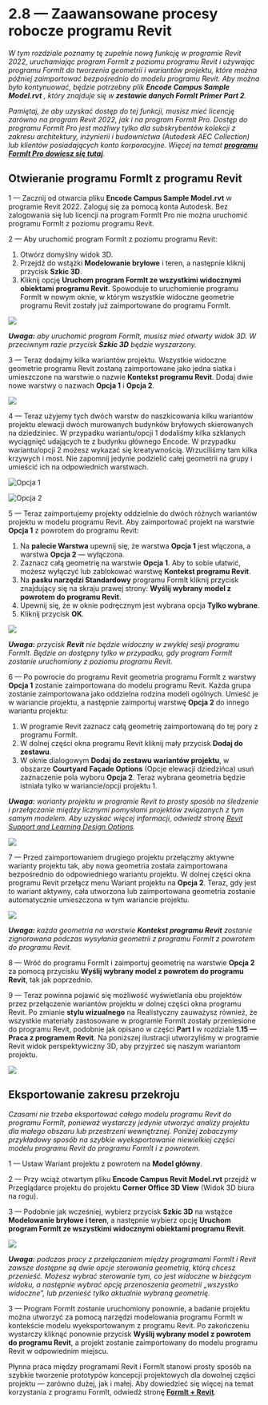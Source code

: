 # 2.8 — Zaawansowane procesy robocze programu Revit

_W tym rozdziale poznamy tę zupełnie nową funkcję w programie Revit 2022, uruchamiając program FormIt z poziomu programu Revit i używając programu FormIt do tworzenia geometrii i wariantów projektu, które można później zaimportować bezpośrednio do modelu programu Revit. Aby można było kontynuować, będzie potrzebny plik_ _**Encode Campus Sample Model.rvt**_ _, który znajduje się w_ _**zestawie danych FormIt Primer Part 2**._

_Pamiętaj, że aby uzyskać dostęp do tej funkcji, musisz mieć licencję zarówno na program Revit 2022, jak i na program FormIt Pro. Dostęp do programu FormIt Pro jest możliwy tylko dla subskrybentów kolekcji z zakresu architektury, inżynierii i budownictwa (Autodesk AEC Collection) lub klientów posiadających konto korporacyjne. Więcej na temat_ [_**programu FormIt Pro dowiesz się tutaj**_](https://formit.autodesk.com/#pro-callout)_._

## Otwieranie programu FormIt z programu Revit

1 — Zacznij od otwarcia pliku **Encode Campus Sample Model.rvt** w programie Revit 2022. Zaloguj się za pomocą konta Autodesk. Bez zalogowania się lub licencji na program FormIt Pro nie można uruchomić programu FormIt z poziomu programu Revit.

2 — Aby uruchomić program FormIt z poziomu programu Revit:

1. Otwórz domyślny widok 3D.
2. Przejdź do wstążki **Modelowanie bryłowe** i teren, a następnie kliknij przycisk **Szkic 3D**.
3. Kliknij opcję **Uruchom program FormIt ze wszystkimi widocznymi obiektami programu Revit**. Spowoduje to uruchomienie programu FormIt w nowym oknie, w którym wszystkie widoczne geometrie programu Revit zostały już zaimportowane do programu FormIt.

![](<../../.gitbook/assets/0 (22).png>)

_**Uwaga:**_ _aby uruchomić program FormIt, musisz mieć otwarty widok 3D. W przeciwnym razie przycisk_ _**Szkic 3D**_ _będzie wyszarzony._

3 — Teraz dodajmy kilka wariantów projektu. Wszystkie widoczne geometrie programu Revit zostaną zaimportowane jako jedna siatka i umieszczone na warstwie o nazwie **Kontekst programu Revit**. Dodaj dwie nowe warstwy o nazwach **Opcja 1** i **Opcja 2**.

![](<../../.gitbook/assets/1 (23) (1).png>)

4 — Teraz użyjemy tych dwóch warstw do naszkicowania kilku wariantów projektu elewacji dwóch murowanych budynków bryłowych skierowanych na dziedziniec. W przypadku wariantu/opcji 1 dodaliśmy kilka szklanych wyciągnięć udających te z budynku głównego Encode. W przypadku wariantu/opcji 2 możesz wykazać się kreatywnością. Wrzuciliśmy tam kilka krzywych i most. Nie zapomnij jedynie podzielić całej geometrii na grupy i umieścić ich na odpowiednich warstwach.

![Opcja 1](<../../.gitbook/assets/2 (23) (1).png>)

![Opcja 2](<../../.gitbook/assets/3 (20) (1).png>)

5 — Teraz zaimportujemy projekty oddzielnie do dwóch różnych wariantów projektu w modelu programu Revit. Aby zaimportować projekt na warstwie **Opcja 1** z powrotem do programu Revit:

1. Na **palecie Warstwa** upewnij się, że warstwa **Opcja 1** jest włączona, a warstwa **Opcja 2** — wyłączona.
2. Zaznacz całą geometrię na warstwie **Opcja 1**. Aby to sobie ułatwić, możesz wyłączyć lub zablokować warstwę **Kontekst programu Revit**.
3. Na **pasku narzędzi Standardowy** programu FormIt kliknij przycisk znajdujący się na skraju prawej strony: **Wyślij wybrany model z powrotem do programu Revit**.
4. Upewnij się, że w oknie podręcznym jest wybrana opcja **Tylko wybrane**.
5. Kliknij przycisk **OK**.

![](<../../.gitbook/assets/4 (19) (1).png>)

_**Uwaga:**_ _przycisk_ _**Revit**_ _nie będzie widoczny w zwykłej sesji programu FormIt. Będzie on dostępny tylko w przypadku, gdy program FormIt zostanie uruchomiony z poziomu programu Revit._

6 — Po powrocie do programu Revit geometria programu FormIt z warstwy **Opcja 1** zostanie zaimportowana do modelu programu Revit. Każda grupa zostanie zaimportowana jako oddzielna rodzina modeli ogólnych. Umieść je w wariancie projektu, a następnie zaimportuj warstwę **Opcja 2** do innego wariantu projektu:

1. W programie Revit zaznacz całą geometrię zaimportowaną do tej pory z programu FormIt.
2. W dolnej części okna programu Revit kliknij mały przycisk **Dodaj do zestawu**.
3. W oknie dialogowym **Dodaj do zestawu wariantów projektu**, w obszarze **Courtyard Façade Options** (Opcje elewacji dziedzińca) usuń zaznaczenie pola wyboru **Opcja 2**. Teraz wybrana geometria będzie istniała tylko w wariancie/opcji projektu 1.

_**Uwaga:**_ _warianty projektu w programie Revit to prosty sposób na śledzenie i przełączanie między licznymi pomysłami projektów związanych z tym samym modelem. Aby uzyskać więcej informacji, odwiedź stronę_ [_Revit Support and Learning Design Options_](https://knowledge.autodesk.com/support/revit-products/learn-explore/caas/CloudHelp/cloudhelp/2021/ENU/Revit-Model/files/GUID-D48B1E7E-BC34-414E-85BD-790F199BB2C0-htm.html)_._

![](<../../.gitbook/assets/5 (18).png>)

7 — Przed zaimportowaniem drugiego projektu przełączmy aktywne warianty projektu tak, aby nowa geometria została zaimportowana bezpośrednio do odpowiedniego wariantu projektu. W dolnej części okna programu Revit przełącz menu Wariant projektu na **Opcja 2**. Teraz, gdy jest to wariant aktywny, cała utworzona lub zaimportowana geometria zostanie automatycznie umieszczona w tym wariancie projektu.

![](<../../.gitbook/assets/6 (15).png>)

_**Uwaga:**_ _każda geometria na warstwie_ _**Kontekst programu Revit**_ _zostanie zignorowana podczas wysyłania geometrii z programu FormIt z powrotem do programu Revit._

8 — Wróć do programu FormIt i zaimportuj geometrię na warstwie **Opcja 2** za pomocą przycisku **Wyślij wybrany model z powrotem do programu Revit**, tak jak poprzednio.

9 — Teraz powinna pojawić się możliwość wyświetlania obu projektów przez przełączenie wariantów projektu w dolnej części okna programu Revit. Po zmianie **stylu wizualnego** na Realistyczny zauważysz również, że wszystkie materiały zastosowane w programie FormIt zostały przeniesione do programu Revit, podobnie jak opisano w części **Part I** w rozdziale **1.15 — Praca z programem Revit**. Na poniższej ilustracji utworzyliśmy w programie Revit widok perspektywiczny 3D, aby przyjrzeć się naszym wariantom projektu.

![](<../../.gitbook/assets/7 (10).png>)

## Eksportowanie zakresu przekroju

_Czasami nie trzeba eksportować całego modelu programu Revit do programu FormIt, ponieważ wystarczy jedynie utworzyć analizy projektu dla małego obszaru lub przestrzeni wewnętrznej. Poniżej zobaczymy przykładowy sposób na szybkie wyeksportowanie niewielkiej części modelu programu Revit do programu FormIt i z powrotem._

1 — Ustaw Wariant projektu z powrotem na **Model główny**.

2 — Przy wciąż otwartym pliku **Encode Campus Revit Model.rvt** przejdź w Przeglądarce projektu do projektu **Corner Office 3D View** (Widok 3D biura na rogu).

3 — Podobnie jak wcześniej, wybierz przycisk **Szkic 3D** na wstążce **Modelowanie bryłowe i teren**, a następnie wybierz opcję **Uruchom program FormIt ze wszystkimi widocznymi obiektami programu Revit**.

![](<../../.gitbook/assets/8 (10) (1).png>)

_**Uwaga:**_ _podczas pracy z przełączaniem między programami FormIt i Revit zawsze dostępne są dwie opcje sterowania geometrią, którą chcesz przenieść. Możesz wybrać sterowanie tym, co jest widoczne w bieżącym widoku, a następnie wybrać opcję przenoszenia geometrii „wszystko widoczne”, lub przenieść tylko aktualnie wybraną geometrię._

3 — Program FormIt zostanie uruchomiony ponownie, a badanie projektu można utworzyć za pomocą narzędzi modelowania programu FormIt w kontekście modelu wyeksportowanym z programu Revit. Po zakończeniu wystarczy kliknąć ponownie przycisk **Wyślij wybrany model z powrotem do programu Revit**, a projekt zostanie zaimportowany do modelu programu Revit w odpowiednim miejscu.

Płynna praca między programami Revit i FormIt stanowi prosty sposób na szybkie tworzenie prototypów koncepcji projektowych dla dowolnej części projektu — zarówno dużej, jak i małej. Aby dowiedzieć się więcej na temat korzystania z programu FormIt, odwiedź stronę [**FormIt + Revit**](https://formit.autodesk.com/page/formit-revit#:\~:text=FormIt%20Groups%20become%20Revit%20Mass,using%20Revit%202018%20and%20newer.).
